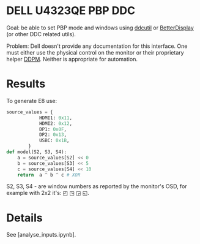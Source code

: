 # DELL U4323QE PBP DDC

Goal: be able to set PBP mode and windows using [ddcutil](https://www.ddcutil.com/) or [BetterDisplay](https://github.com/waydabber/BetterDisplay) (or other DDC related utils).

Problem: Dell doesn't provide any documentation for this interface. One must either use the physical control on the monitor or their proprietary helper [DDPM](https://www.dell.com/support/home/en-us/product-support/product/dell-display-peripheral-manager/drivers). Neither is appropriate for automation.

# Results

To generate E8 use:

```python
source_values = {
            HDMI1: 0x11,
            HDMI2: 0x12,
            DP1: 0x0F,
            DP2: 0x13,
            USBC: 0x1B,
        }
def model(S2, S3, S4):
    a = source_values[S2] << 0
    b = source_values[S3] << 5
    c = source_values[S4] << 10
    return  a ^ b ^ c # XOR
```

S2, S3, S4 - are window numbers as reported by the monitor's OSD, for example with 2x2 it's: ◰ ◳ ◲ ◱.

# Details

See [analyse_inputs.ipynb].
